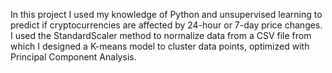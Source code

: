 In this project I used my knowledge of Python and unsupervised learning to predict if cryptocurrencies are affected by 24-hour or 7-day price changes. I used the StandardScaler method to normalize data from a CSV file from which I designed a K-means model to cluster data points, optimized with Principal Component Analysis. 
